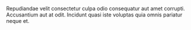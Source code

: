 Repudiandae velit consectetur culpa odio consequatur aut amet corrupti.
Accusantium aut at odit.
Incidunt quasi iste voluptas quia omnis pariatur neque et.